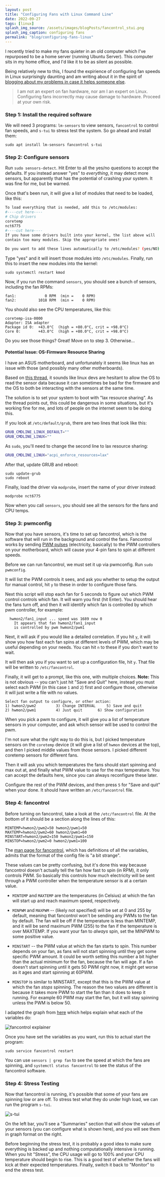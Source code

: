 ```yaml
---
layout: post
title: "Configuring Fans with Linux Command Line"
date: 2022-09-27
tags: [linux]
splash_img_source: /assets/images/blogPosts/fancontrol_stui.png
splash_img_caption: configuring fans
permalink: "blog/configuring-fans-linux"
---
```


I recently tried to make my fans quieter in an old computer which I've repurposed to be a home server (running Ubuntu Server). This computer sits in my home office, and I'd like it to be as silent as possible.

Being relatively new to this, I found the expirience of configuring fan speeds in Linux surprisingly daunting and am writing about it in the spirit of [blogging about my problems in case it helps someone else](https://jvns.ca/blog/2021/05/24/blog-about-what-you-ve-struggled-with/).

> I am not an expert on fan hardware, nor am I an expert on Linux. Configuring fans incorrectly may cause damage to hardware. Proceed at your own risk.

### Step 1: Install the required software
We will need 3 programs: `lm-sensors` to view sensors, `fancontrol` to control fan speeds, and `s-tui` to stress test the system. So go ahead and install them:
```
sudo apt install lm-sensors fancontrol s-tui
```

### Step 2: Configure sensors
Run `sudo sensors-detect`. Hit Enter to all the yes/no questions to accept the defaults. If you instead answer "yes" to _everything_, it may detect more sensors, but apparently that has the potential of crashing your system. It was fine for me, but be warned.

Once that's been run, it will give a list of modules that need to be loaded, like this:

```bash
To load everything that is needed, add this to /etc/modules:
#----cut here----
# Chip drivers
coretemp
nct6775
#----cut here----
If you have some drivers built into your kernel, the list above will
contain too many modules. Skip the appropriate ones!
 
Do you want to add these lines automatically to /etc/modules? (yes/NO)
```
Type "yes" and it will insert those modules into `/etc/modules`. Finally, run this to insert the new modules into the kernel:
```
sudo systemctl restart kmod
```
Now, if you run the command `sensors`, you should see a bunch of sensors, including the fan RPMs:
```
fan1:             0 RPM  (min =    0 RPM)
fan2:          1018 RPM  (min =    0 RPM)
```
You should also see the CPU temperatures, like this:
```
coretemp-isa-0000
Adapter: ISA adapter
Package id 0:  +43.0°C  (high = +80.0°C, crit = +98.0°C)
Core 0:        +43.0°C  (high = +80.0°C, crit = +98.0°C)
```
Do you see those things? Great! Move on to step 3. Otherwise...

#### Potential Issue: OS-Firmware Resource Sharing
I have an ASUS motherboard, and unfortunately it seems like linux has an issue with those (and possibly many other motherboards).

Based on [this thread](https://bugzilla.kernel.org/show_bug.cgi?id=204807#c37), it sounds like linux devs are hesitant to allow the OS to read the sensor data because it can sometimes be bad for the firmware and the OS to both be interacting with the sensors at the same time.

The solution is to set your system to boot with "lax resource sharing". As the thread points out, this could be dangerous in some situations, but it's working fine for me, and lots of people on the internet seem to be doing this.

If you look at `/etc/default/grub`, there are two lines that look like this:
```bash
GRUB_CMDLINE_LINUX_DEFAULT=""
GRUB_CMDLINE_LINUX=""
```
As `sudo`, you'll need to change the second line to lax resource sharing:
```bash
GRUB_CMDLINE_LINUX="acpi_enforce_resources=lax"
```
After that, update GRUB and reboot:
```
sudo update-grub
sudo reboot
```
Finally, load the driver via `modprobe`, insert the name of your driver instead:
```
modprobe nct6775
```
Now when you call `sensors`, you should see all the sensors for the fans and CPU temps.

### Step 3: pwmconfig
Now that you have sensors, it's time to set up fancontrol, which is the software that will run in the background and control the fans. Fancontrol works by sending [PWM pulses](https://www.ekwb.com/blog/what-is-pwm-and-how-does-it-work/) (electricity, basically) to the PWM controllers on your motherboard, which will cause your 4-pin fans to spin at different speeds.

Before we can run fancontrol, we must set it up via pwmconfig. Run `sudo pwmconfig`.

It will list the PWM controls it sees, and ask you whether to setup the output for manual control, hit `y` to these in order to configure those fans.

Next this script will stop each fan for 5 seconds to figure out which PWM control controls which fan. It will warn you first (hit Enter). You should hear the fans turn off, and then it will identify which fan is controlled by which pwm controller, for example:
```
  hwmon2/fan1_input ... speed was 1689 now 0
    It appears that fan hwmon2/fan1_input
    is controlled by pwm hwmon2/pwm1
```
Next, it will ask if you would like a detailed correlation. If you hit `y`, it will show you how fast each fan spins at different levels of PWM, which may be useful depending on your needs. You can hit `n` to these if you don't want to wait.

It will then ask you if you want to set up a configuration file, hit `y`. That file will be written to `/etc/fancontrol`.

Finally, it will get to a prompt, like this one, with multiple choices. __Note:__ This is not obvious -- you can't just hit "Save and Quit" here, instead you must select each PWM (in this case `1` and `2`) first and configure those, otherwise it will just write a file with no values.
```
Select fan output to configure, or other action:
1) hwmon2/pwm2	       3) Change INTERVAL     5) Save and quit
2) hwmon2/pwm1	       4) Just quit	      6) Show configuration
```
When you pick a pwm to configure, it will give you a list of temperature sensors in your computer, and ask which sensor will be used to control the pwm.

I'm not sure what the right way to do this is, but I picked temperature sensors on the `coretemp` device (it will give a list of `hwmon` devices at the top), and then I picked middle values from those sensors. I picked different coretemp sensors for different fans.

Then it will ask you which temperatures the fans should start spinning and max out at, and finally what PWM value to use for the max temperature. You can accept the defaults here, since you can always reconfigure these later.

Configure the rest of the PWM devices, and then press `5` for "Save and quit" when your done. It should have written an `/etc/fancontrol` file.

### Step 4: fancontrol
Before turning on fancontrol, take a look at the `/etc/fancontrol` file. At the bottom of it should be a section along the lines of this:
```
MINTEMP=hwmon2/pwm2=50 hwmon2/pwm1=50
MAXTEMP=hwmon2/pwm2=60 hwmon2/pwm1=60
MINSTART=hwmon2/pwm2=150 hwmon2/pwm1=150
MINSTOP=hwmon2/pwm2=0 hwmon2/pwm1=100
```
The [man page for fancontrol](https://linux.die.net/man/8/fancontrol), which has definitions of all the variables, admits that the format of the config file is "a bit strange".

These values can be pretty confusing, but it's done this way because fancontrol doesn't actually tell the fan how fast to spin (in RPM), it only controls PWM. So basically this controls how much electricity will be sent through a PWM controller when the temperature sensor is at a certain value.

* `MINTEMP` and `MAXTEMP` are the temperatures (in Celsius) at which the fan will start up and reach maximum speed, respectively.

* `MINPWM` and `MAXPWM` -- (likely not specified) will be set at 0 and 255 by default, meaning that fancontrol won't be sending any PWMs to the fan by default. The fan will be off if the temperature is less than MINTEMP, and it will be send maximum PWM (255) to the fan if the temperature is over MAXTEMP. If you want your fan to _always_ spin, set the MINPWM to some positive value.
 
* `MINSTART` -- the PWM value at which the fan starts to spin. This number depends on your fan, as fans will not start spinning until they get some specific PWM amount. It could be worth setting this number a bit higher than the actual minimum for the fan, because the fan will age. If a fan doesn't start spinning until it gets 50 PWM right now, it might get worse as it ages and start spinning at 60PWM. 

* `MINSTOP` is similar to MINSTART, except that this is the PWM value at which the fan _stops_ spinning. The reason the two values are different is because it takes more PWM to start the fan than it does to keep it running. For example 60 PWM may start the fan, but it will stay spinning unless the PWM is below 50.
  
I adapted the graph from [here](https://github.com/lm-sensors/lm-sensors/blob/master/doc/fancontrol.txt) which helps explain what each of the variables do:

![fancontrol explainer](/assets/images/blogPosts/fancontrol_graph.png)

Once you have set the variables as you want, run this to actual start the program:
```
sudo service fancontrol restart
```
You can use `sensors | grep fan` to see the speed at which the fans are spinning, and `systemctl status fancontrol` to see the status of the fancontrol software.

### Step 4: Stress Testing
Now that fancontrol is running, it's possible that some of your fans are spinning low or are off. To stress test what they do under high load, we can run the program `s-tui`.

![s-tui](/assets/images/blogPosts/fancontrol_stui.png)

On the left bar, you'll see a "Summaries" section that will show the values of your sensors (you can configure what is shown here), and you will see them in graph format on the right.

Before beginning the stress test, it is probably a good idea to make sure everything is backed up and nothing computationally intensive is running. When you hit "Stress", the CPU usage will go to 100% and your CPU temperature should begin to rise. This is a good test of whether the fans will kick at their expected temperatures. Finally, switch it back to "Monitor" to end the stress test.
